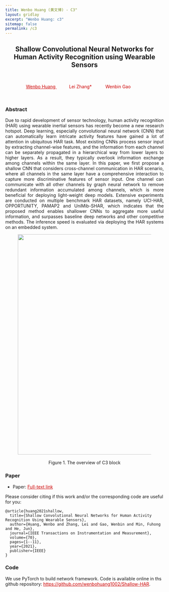 ```yaml
---
title: Wenbo Huang (黄文博) - C3"
layout: gridlay
excerpt: "Wenbo Huang: c3"
sitemap: false
permalink: /c3
---
```


[comment]: Title
<h2 align="center"> Shallow Convolutional Neural Networks for Human
Activity Recognition using Wearable Sensors </h2>
<p>&nbsp;</p>

[comment]: Authors
<p style="text-align: center;">
<a href="https://wenbohuang1002.github.io/" style="color: #CC0000">Wenbo Huang </a>
&nbsp;&nbsp;&nbsp;&nbsp;&nbsp;&nbsp;&nbsp;&nbsp;&nbsp;
<a style="color: #CC0000"> Lei Zhang* </a>
&nbsp;&nbsp;&nbsp;&nbsp;&nbsp;&nbsp;&nbsp;&nbsp;&nbsp;
<a style="color: #CC0000">Wenbin Gao</a>
&nbsp;&nbsp;&nbsp;&nbsp;&nbsp;&nbsp;&nbsp;&nbsp;&nbsp;
</p>
<p>&nbsp;</p>

[comment]: Abstract
<h3> Abstract </h3>
<p style="text-align:justify; text-justify:inter-ideograph;">Due to rapid development of sensor technology, 
human activity recognition (HAR) using wearable inertial sensors
has recently become a new research hotspot. Deep learning, especially convolutional neural network (CNN) that can automatically
learn intricate activity features have gained a lot of attention in
ubiquitous HAR task. Most existing CNNs process sensor input
by extracting channel-wise features, and the information from
each channel can be separately propagated in a hierarchical way
from lower layers to higher layers. As a result, they typically
overlook information exchange among channels within the same
layer. In this paper, we first propose a shallow CNN that
considers cross-channel communication in HAR scenario, where
all channels in the same layer have a comprehensive interaction
to capture more discriminative features of sensor input. One
channel can communicate with all other channels by graph
neural network to remove redundant information accumulated
among channels, which is more beneficial for deploying light-weight deep models. Extensive experiments are conducted on
multiple benchmark HAR datasets, namely UCI-HAR, OPPORTUNITY, PAMAP2 and UniMib-SHAR, which indicates that the
proposed method enables shallower CNNs to aggregate more
useful information, and surpasses baseline deep networks and
other competitive methods. The inference speed is evaluated via
deploying the HAR systems on an embedded system.</p>

<center>
<figure>
		<div id="projectid">
    <img src="{{ site.url }}{{ site.baseurl }}/images/projectpic/21_TIM_C3.png" width="700px" />
		</div>

<figcaption>
<br>
Figure 1. The overview of C3 block

</figcaption>
</figure>
</center>


[comment]: Paper
<h3> Paper </h3>

- Paper: <a href="{{ site.url }}{{ site.baseurl }}/papers/TIM-2021-1.pdf" style="color: #CC0000"> Full-text link </a>

Please consider citing if this work and/or the corresponding code are useful for you:

```
@article{huang2021shallow,
  title={Shallow Convolutional Neural Networks for Human Activity Recognition Using Wearable Sensors},
  author={Huang, Wenbo and Zhang, Lei and Gao, Wenbin and Min, Fuhong and He, Jun},
  journal={IEEE Transactions on Instrumentation and Measurement},
  volume={70},
  pages={1--11},
  year={2021},
  publisher={IEEE}
}
```

[comment]: Code
<h3> Code </h3>
We use PyTorch to build network framework. Code is available online in ths github repository:
<a href="https://github.com/wenbohuang1002/Shallow-HAR" style="color: #CC0000">https://github.com/wenbohuang1002/Shallow-HAR</a>.
